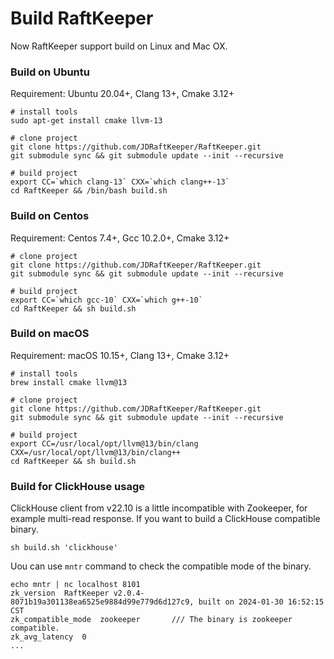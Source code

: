 # Build RaftKeeper

Now RaftKeeper support build on Linux and Mac OX.

### Build on Ubuntu

Requirement: Ubuntu 20.04+, Clang 13+, Cmake 3.12+
```
# install tools
sudo apt-get install cmake llvm-13
 
# clone project
git clone https://github.com/JDRaftKeeper/RaftKeeper.git
git submodule sync && git submodule update --init --recursive
 
# build project
export CC=`which clang-13` CXX=`which clang++-13`
cd RaftKeeper && /bin/bash build.sh
```

### Build on Centos

Requirement: Centos 7.4+, Gcc 10.2.0+, Cmake 3.12+
```
# clone project
git clone https://github.com/JDRaftKeeper/RaftKeeper.git
git submodule sync && git submodule update --init --recursive

# build project
export CC=`which gcc-10` CXX=`which g++-10`
cd RaftKeeper && sh build.sh
```

### Build on macOS

Requirement: macOS 10.15+, Clang 13+, Cmake 3.12+

```
# install tools
brew install cmake llvm@13
 
# clone project
git clone https://github.com/JDRaftKeeper/RaftKeeper.git
git submodule sync && git submodule update --init --recursive
 
# build project
export CC=/usr/local/opt/llvm@13/bin/clang CXX=/usr/local/opt/llvm@13/bin/clang++
cd RaftKeeper && sh build.sh
```

### Build for ClickHouse usage

ClickHouse client from v22.10 is a little incompatible with Zookeeper, for example multi-read response.
If you want to build a ClickHouse compatible binary.

```
sh build.sh 'clickhouse'
```

Uou can use `mntr` command to check the compatible mode of the binary.

```
echo mntr | nc localhost 8101
zk_version	RaftKeeper v2.0.4-8071b19a301138ea6525e9884d99e779d6d127c9, built on 2024-01-30 16:52:15 CST
zk_compatible_mode	zookeeper       /// The binary is zookeeper compatible.
zk_avg_latency	0
...
```